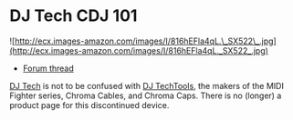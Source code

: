 # DJ Tech CDJ 101

![http://ecx.images-amazon.com/images/I/816hEFla4qL.\_SX522\_.jpg](http://ecx.images-amazon.com/images/I/816hEFla4qL._SX522_.jpg)

  - [Forum thread](http://www.mixxx.org/forums/viewtopic.php?f=7&t=3693)

[DJ Tech](http://www.djtechpro.com/eng/index.php) is not to be confused
with [DJ TechTools](http://djtechtools.com/), the makers of the MIDI
Fighter series, Chroma Cables, and Chroma Caps. There is no (longer) a
product page for this discontinued device.
